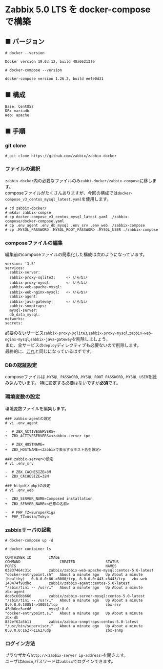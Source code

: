 # Zabbix 5.0 LTS を docker-compose で構築
## ■ バージョン
```
# docker --version
```
```
Docker version 19.03.12, build 48a66213fe
```
```
# docker-compose --version
```
```
docker-compose version 1.26.2, build eefe0d31
```
## ■ 構成
```
Base: CentOS7
DB: mariadb
Web: apache
```
## ■ 手順
### git clone
```
# git clone https://github.com/zabbix/zabbix-docker
```
### ファイルの選択
`zabbix-docker`内の必要なファイルのみ`zabbi-docker/zabbix-compose`に移します。  
composeファイルがたくさんありますが、今回の構成では`docker-compose_v3_centos_mysql_latest.yaml`を使用します。
```
# cd zabbix-docker/
# mkdir zabbix-compse
# cp docker-compose_v3_centos_mysql_latest.yaml ./zabbix-compose/docker-compose.yaml
# cp .env_agent .env_db_mysql .env_srv .env_web ./zabbix-compose
# cp .MYSQL_PASSWORD .MYSQL_ROOT_PASSWORD .MYSQL_USER ./zabbix-compose
```
### composeファイルの編集
編集前のcomposeファイルの簡素化した構成は次のようになっています。
```
version: '3.5'
services:
  zabbix-server:
  zabbix-proxy-sqlite3:     <- いらない
  zabbix-proxy-mysql:       <- いらない
  zabbix-web-apache-mysql:
  zabbix-web-nginx-mysql:   <- いらない
  zabbix-agent:
  zabbix-java-gateway:      <- いらない
  zabbix-snmptraps:
  mysql-server:
  db_data_mysql:
networks:
secrets:
```
必要のないサービス`zabbix-proxy-sqlite3`,`zabbix-proxy-mysql`,`zabbix-web-nginx-mysql`,`zabbix-java-gateway`を削除しましょう。  
また、全サービスの`deploy`ディレクティブも必要ないので削除します。  
最終的に、[これ](https://github.com/thetaru/memorandum/blob/master/OS/Linux/CentOS8/Docker/recipe/recipe_1/zabbix/docker-compose.yaml)と同じになっているはずです。  
### DBの認証設定 
composeファイルは`.MYSQL_PASSWORD`,`.MYSQL_ROOT_PASSWORD`,`.MYSQL_USER`を読み込んでいます。
特に設定する必要はないですが**必須**です。
### 環境変数の設定
環境変数ファイルを編集します。
```
### zabbix-agentの設定
# vi .env_agent
```
```
-  # ZBX_ACTIVESERVERS=
+  ZBX_ACTIVESERVERS=<zabbix-server ip>
```
```
-  # ZBX_HOSTNAME=
+  ZBX_HOSTNAME=<Zabbixで表示するホスト名を設定>
```
```
### zabbix-serverの設定
# vi .env_srv
```
```
-  # ZBX_CACHESIZE=8M
+  ZBX_CACHESIZE=32M
```
```
### httpd(とphp)の設定
# vi .env_web
```
```
-  ZBX_SERVER_NAME=Composed installation
+  ZBX_SERVER_NAME=<任意の名前>
```
```
-  # PHP_TZ=Europe/Riga
+  PHP_TZ=Asia/Tokyo
```
### zabbixサーバの起動
```
# docker-compose up -d
```
```
# docker container ls
```
```
CONTAINER ID        IMAGE                                              COMMAND                  CREATED              STATUS                        PORTS                                         NAMES
03837464c31c        zabbix/zabbix-web-apache-mysql:centos-5.0-latest   "docker-entrypoint.sh"   About a minute ago   Up About a minute (healthy)   0.0.0.0:80->8080/tcp, 0.0.0.0:443->8443/tcp   zbx-web
148474f98dbc        zabbix/zabbix-agent:centos-5.0-latest              "/sbin/tini -- /usr/…"   About a minute ago   Up About a minute                                                           zbx-agent
dde5c66bb666        zabbix/zabbix-server-mysql:centos-5.0-latest       "/sbin/tini -- /usr/…"   About a minute ago   Up About a minute             0.0.0.0:10051->10051/tcp                      zbx-srv
45d06ee3acd6        mysql:8.0                                          "docker-entrypoint.s…"   About a minute ago   Up About a minute                                                           zbx-db
832ef62a5b11        zabbix/zabbix-snmptraps:centos-5.0-latest          "/usr/bin/supervisor…"   About a minute ago   Up About a minute             0.0.0.0:162->1162/udp                         zbx-snmp
```
### ログイン方法
ブラウザから`http://<zabbix-server ip-address>`を開きます。  
ユーザは`Admin`,パスワードは`zabbix`でログインできます。
